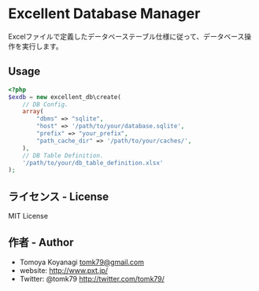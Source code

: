 # Excellent Database Manager

Excelファイルで定義したデータベーステーブル仕様に従って、データベース操作を実行します。

## Usage

```php
<?php
$exdb = new excellent_db\create(
	// DB Config.
	array(
		"dbms" => "sqlite",
		"host" => '/path/to/your/database.sqlite',
		"prefix" => "your_prefix",
		"path_cache_dir" => '/path/to/your/caches/',
	),
	// DB Table Definition.
	'/path/to/your/db_table_definition.xlsx'
);
```

## ライセンス - License

MIT License


## 作者 - Author

- Tomoya Koyanagi <tomk79@gmail.com>
- website: <http://www.pxt.jp/>
- Twitter: @tomk79 <http://twitter.com/tomk79/>
